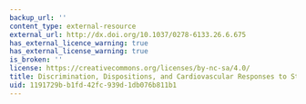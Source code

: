 ```yaml
---
backup_url: ''
content_type: external-resource
external_url: http://dx.doi.org/10.1037/0278-6133.26.6.675
has_external_licence_warning: true
has_external_license_warning: true
is_broken: ''
license: https://creativecommons.org/licenses/by-nc-sa/4.0/
title: Discrimination, Dispositions, and Cardiovascular Responses to Stress
uid: 1191729b-b1fd-42fc-939d-1db076b811b1
---
```

